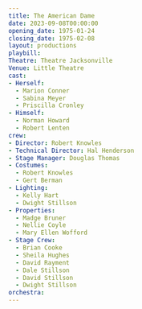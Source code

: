 ```yaml
---
title: The American Dame
date: 2023-09-08T00:00:00
opening_date: 1975-01-24
closing_date: 1975-02-08
layout: productions
playbill:
Theatre: Theatre Jacksonville
Venue: Little Theatre
cast:
- Herself:
  - Marion Conner
  - Sabina Meyer
  - Priscilla Cronley
- Himself:
  - Norman Howard
  - Robert Lenten
crew:
- Director: Robert Knowles
- Technical Director: Hal Henderson
- Stage Manager: Douglas Thomas
- Costumes:
  - Robert Knowles
  - Gert Berman
- Lighting:
  - Kelly Hart
  - Dwight Stillson
- Properties:
  - Madge Bruner
  - Nellie Coyle
  - Mary Ellen Wofford
- Stage Crew:
  - Brian Cooke
  - Sheila Hughes
  - David Rayment
  - Dale Stillson
  - David Stillson
  - Dwight Stillson
orchestra:
---
```


